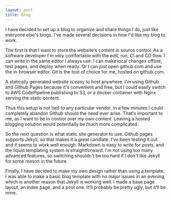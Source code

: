 ```yaml
---
layout: post
title: Blog
---
```


I have decided to set up a blog to organize and share things I do, just like
everyone else's blogs.  I've made several decisions in how I'd like my blog to
work.

The first is that I want to store the website's content in source control.  As
a software developer I'm very comfortable with the edit, run, CI and CD flow.
I can write in the same editor I always use.  I can make local changes offline,
test pages, and deploy when ready.  Or I can just open github.com and use the
in-browser editor.  Git is the tool of choice for me, hosted on github.com.

A statically generated website is easy to host anywhere.  I'm using Github and
Github Pages because it's convenient and free, but I could easily switch to AWS
CodePipeline publishing to S3, or a docker container with Nginx serving the
static content.

Thus this setup is not tied to any particular vendor.  In a few minutes I could
completely abandon Github should the need ever arise.  That's important to me,
as I want to be in control over my own content.  Leaving a hosted blogging
solution would potentially be much more complicated.

So the next question is what static site generator to use.  Github pages
supports Jekyll, so that makes it a great candiate.  I've been testing it out
and it seems to work well enough.  Markdown is easy to write for posts, and the
liquid templating system is straightforward.  I'm not using too many advanced
features, so switching shouldn't be too hard if I don't like Jekyll for some
reason in the future.

Finally, I have decided to make my own design rather than using a template. I
was able to make a basic blog template with no major issues in an evening,
which is another reason that Jekyll is working well. I made a base page layout,
an index page, and a post one.  It’ll probably be pretty ugly, but it’ll be
mine.
